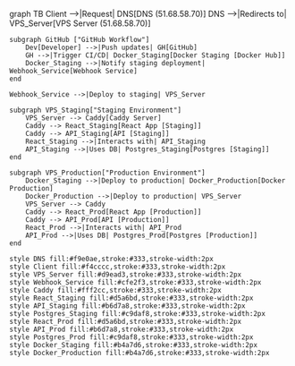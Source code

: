 graph TB
    Client -->|Request| DNS[DNS (51.68.58.70)]
    DNS -->|Redirects to| VPS_Server[VPS Server (51.68.58.70)]

    subgraph GitHub ["GitHub Workflow"]
        Dev[Developer] -->|Push updates| GH[GitHub]
        GH -->|Trigger CI/CD| Docker_Staging[Docker Staging [Docker Hub]]
        Docker_Staging -->|Notify staging deployment| Webhook_Service[Webhook Service]
    end

    Webhook_Service -->|Deploy to staging| VPS_Server

    subgraph VPS_Staging["Staging Environment"]
        VPS_Server --> Caddy[Caddy Server]
        Caddy --> React_Staging[React App [Staging]]
        Caddy --> API_Staging[API [Staging]]
        React_Staging -->|Interacts with| API_Staging
        API_Staging -->|Uses DB| Postgres_Staging[Postgres [Staging]]
    end

    subgraph VPS_Production["Production Environment"]
        Docker_Staging -->|Deploy to production| Docker_Production[Docker Production]
        Docker_Production -->|Deploy to production| VPS_Server
        VPS_Server --> Caddy
        Caddy --> React_Prod[React App [Production]]
        Caddy --> API_Prod[API [Production]]
        React_Prod -->|Interacts with| API_Prod
        API_Prod -->|Uses DB| Postgres_Prod[Postgres [Production]]
    end

    style DNS fill:#f9e0ae,stroke:#333,stroke-width:2px
    style Client fill:#f4cccc,stroke:#333,stroke-width:2px
    style VPS_Server fill:#d9ead3,stroke:#333,stroke-width:2px
    style Webhook_Service fill:#cfe2f3,stroke:#333,stroke-width:2px
    style Caddy fill:#fff2cc,stroke:#333,stroke-width:2px
    style React_Staging fill:#d5a6bd,stroke:#333,stroke-width:2px
    style API_Staging fill:#b6d7a8,stroke:#333,stroke-width:2px
    style Postgres_Staging fill:#c9daf8,stroke:#333,stroke-width:2px
    style React_Prod fill:#d5a6bd,stroke:#333,stroke-width:2px
    style API_Prod fill:#b6d7a8,stroke:#333,stroke-width:2px
    style Postgres_Prod fill:#c9daf8,stroke:#333,stroke-width:2px
    style Docker_Staging fill:#b4a7d6,stroke:#333,stroke-width:2px
    style Docker_Production fill:#b4a7d6,stroke:#333,stroke-width:2px
